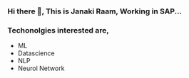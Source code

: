 ### Hi there 👋, This is Janaki Raam, Working in SAP...

### Techonolgies interested are,
- ML
- Datascience
- NLP
- Neurol Network

<!--
**janakiraam/janakiraam** is a ✨ _special_ ✨ repository because its `README.md` (this file) appears on your GitHub profile.

Here are some ideas to get you started:

- 🔭 I’m currently working on ...
- 🌱 I’m currently learning ...
- 👯 I’m looking to collaborate on ...
- 🤔 I’m looking for help with ...
- 💬 Ask me about ...
- 📫 How to reach me: ...
- 😄 Pronouns: ...
- ⚡ Fun fact: ...
-->
